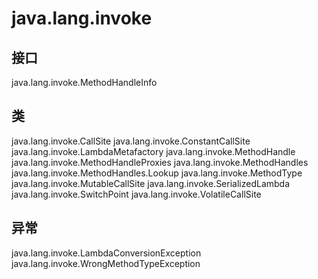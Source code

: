 # java.lang.invoke

## 接口

java.lang.invoke.MethodHandleInfo

## 类

java.lang.invoke.CallSite
java.lang.invoke.ConstantCallSite
java.lang.invoke.LambdaMetafactory
java.lang.invoke.MethodHandle
java.lang.invoke.MethodHandleProxies
java.lang.invoke.MethodHandles
java.lang.invoke.MethodHandles.Lookup
java.lang.invoke.MethodType
java.lang.invoke.MutableCallSite
java.lang.invoke.SerializedLambda
java.lang.invoke.SwitchPoint
java.lang.invoke.VolatileCallSite

## 异常

java.lang.invoke.LambdaConversionException
java.lang.invoke.WrongMethodTypeException




